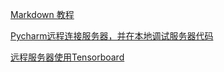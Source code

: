 [Markdown 教程](https://www.runoob.com/markdown/md-code.html)

[Pycharm远程连接服务器，并在本地调试服务器代码](https://www.cnblogs.com/Alier/p/8536123.html)

[远程服务器使用Tensorboard](https://www.jianshu.com/p/9a0ecef29025)


